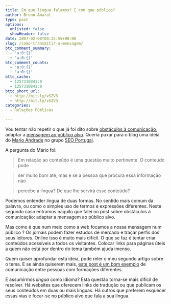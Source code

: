 ```yaml
---
title: Em que língua falamos? E com que público?
author: Bruno Amaral
type: post
options:
  unlisted: false
  showHeader: false
date: 2007-02-08T04:35:59+00:00
slug: /como-transmitir-a-mensagem/
btc_comment_summary:
  - 'a:0:{}'
  - 'a:0:{}'
btc_comment_counts:
  - 'a:0:{}'
  - 'a:0:{}'
bttc_cache:
  - 1257310841:0
  - 1257310841:0
bttc_short_url:
  - http://bit.ly/vSZV3
  - http://bit.ly/vSZV3
categories:
  - Relações Públicas

---
```

Vou tentar não repetir o que já foi dito sobre [obstáculos à comunicação][1], adaptar a [mensagem ao público alvo][2]. Queria puxar para o blog uma ideia do [Mario Andrade][3] no grupo [SEO Portugal][4].

A pergunta do Mário foi:

> Em relação ao conteúdo é uma questão muito pertinente. O conteúdo pode
  
> ser muito bom até, mas e se a pessoa que procura essa informação não
  
> percebe a língua? De que lhe servirá esse conteúdo?

Podemos entender língua de duas formas. No sentido mais comum da palavra, ou como o simples uso de termos e expressões diferentes. Neste segundo caso entramos naquilo que falei no post sobre obstáculos à comunicação: adaptar a mensagem ao público alvo.

Mas como é que num meio como a web focamos a nossa mensagem num público ? Os jornais podem fazer estudos de mercado e traçar perfis dos seus leitores. Online isso é muito mais difícil. O que se faz é tentar criar conteúdos acessíveis a todos os visitantes. Colocar links para páginas úteis a quem não está por dentro do tema também ajuda imenso.

Quem quiser aprofundar esta ideia, pode reler o meu segundo artigo sobre o tema. E se ainda quiserem mais, [este post é um bom exemplo][5] de comunicação entre pessoas com formações diferentes.

E assumirmos _língua_ como idioma? Esta questão torna-se mais difícil de resolver. Há websites que oferecem links de tradução ou que publicam os seus conteúdos em duas ou mais línguas. Há outros que preferem esquecer essas vias e focar-se no público alvo que fala a sua língua.

 [1]: http://www.brunoamaral.com/post/obstaculos-a-comunicacao/
 [2]: http://www.brunoamaral.com/post/a-mensagem-certa-para-o-publico-certo/
 [3]: http://blue.muiomuio.net/
 [4]: http://groups.google.com/group/seoportugal/browse_thread/thread/a409c303d6633edd
 [5]: http://www.dailycupoftech.com/2007/02/05/howto-deal-with-non-computer-people/